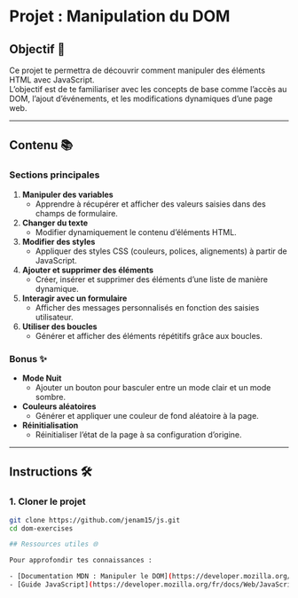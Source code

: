 # Projet : Manipulation du DOM

## Objectif 🎯

Ce projet te permettra de découvrir comment manipuler des éléments HTML avec JavaScript.  
L’objectif est de te familiariser avec les concepts de base comme l’accès au DOM, l’ajout d’événements, et les modifications dynamiques d’une page web.

---

## Contenu 📚

### Sections principales

1. **Manipuler des variables**
   - Apprendre à récupérer et afficher des valeurs saisies dans des champs de formulaire.
2. **Changer du texte**
   - Modifier dynamiquement le contenu d’éléments HTML.
3. **Modifier des styles**
   - Appliquer des styles CSS (couleurs, polices, alignements) à partir de JavaScript.
4. **Ajouter et supprimer des éléments**
   - Créer, insérer et supprimer des éléments d’une liste de manière dynamique.
5. **Interagir avec un formulaire**
   - Afficher des messages personnalisés en fonction des saisies utilisateur.
6. **Utiliser des boucles**
   - Générer et afficher des éléments répétitifs grâce aux boucles.

### Bonus ✨

- **Mode Nuit**
  - Ajouter un bouton pour basculer entre un mode clair et un mode sombre.
- **Couleurs aléatoires**
  - Générer et appliquer une couleur de fond aléatoire à la page.
- **Réinitialisation**
  - Réinitialiser l’état de la page à sa configuration d’origine.

---

## Instructions 🛠️

### 1. Cloner le projet

```bash
git clone https://github.com/jenam15/js.git
cd dom-exercises

## Ressources utiles 🌐

Pour approfondir tes connaissances :

- [Documentation MDN : Manipuler le DOM](https://developer.mozilla.org/fr/docs/Web/API/Document_Object_Model)
- [Guide JavaScript](https://developer.mozilla.org/fr/docs/Web/JavaScript/Guide)
```
